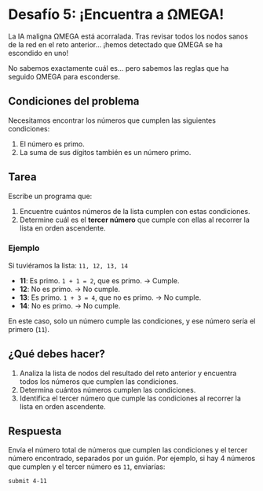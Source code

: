 # Desafío 5: ¡Encuentra a ΩMEGA!

La IA maligna ΩMEGA está acorralada. Tras revisar todos los nodos sanos de la red en el reto anterior... ¡hemos detectado que ΩMEGA se ha escondido en uno!

No sabemos exactamente cuál es... pero sabemos las reglas que ha seguido ΩMEGA para esconderse.

## Condiciones del problema

Necesitamos encontrar los números que cumplen las siguientes condiciones:

1. El número es primo.
2. La suma de sus dígitos también es un número primo.

## Tarea

Escribe un programa que:

1. Encuentre cuántos números de la lista cumplen con estas condiciones.
2. Determine cuál es el **tercer número** que cumple con ellas al recorrer la lista en orden ascendente.

### Ejemplo

Si tuviéramos la lista: `11, 12, 13, 14`

- **11**: Es primo. `1 + 1 = 2`, que es primo. → Cumple.
- **12**: No es primo. → No cumple.
- **13**: Es primo. `1 + 3 = 4`, que no es primo. → No cumple.
- **14**: No es primo. → No cumple.

En este caso, solo un número cumple las condiciones, y ese número sería el primero (`11`).

## ¿Qué debes hacer?

1. Analiza la lista de nodos del resultado del reto anterior y encuentra todos los números que cumplen las condiciones.
2. Determina cuántos números cumplen las condiciones.
3. Identifica el tercer número que cumple las condiciones al recorrer la lista en orden ascendente.

## Respuesta

Envía el número total de números que cumplen las condiciones y el tercer número encontrado, separados por un guión. Por ejemplo, si hay 4 números que cumplen y el tercer número es `11`, enviarías:

```plaintext
submit 4-11
```
